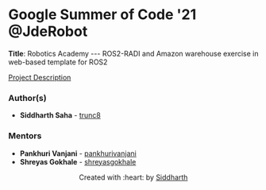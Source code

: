 # Google Summer of Code \'21 @JdeRobot

**Title**: Robotics Academy --- ROS2-RADI and Amazon warehouse exercise in web-based template for ROS2

[Project Description](https://summerofcode.withgoogle.com/projects/#5887913654484992)



### Author(s)

* **Siddharth Saha** - [trunc8](https://github.com/trunc8)

### Mentors

* **Pankhuri Vanjani** - [pankhurivanjani](https://github.com/pankhurivanjani)
* **Shreyas Gokhale** - [shreyasgokhale](https://github.com/shreyasgokhale)

<p align='center'>Created with :heart: by <a href="https://www.linkedin.com/in/sahasiddharth611/">Siddharth</a></p>